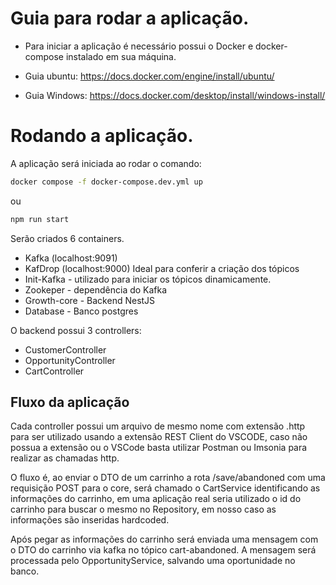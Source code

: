 # Guia para rodar a aplicação.

- Para iniciar a aplicação é necessário possui o Docker e docker-compose instalado em sua máquina.

- Guia ubuntu: https://docs.docker.com/engine/install/ubuntu/
- Guia Windows: https://docs.docker.com/desktop/install/windows-install/

# Rodando a aplicação.

A aplicação será iniciada ao rodar o comando:
```bash
docker compose -f docker-compose.dev.yml up
```
ou

```bash
npm run start
```

Serão criados 6 containers.
- Kafka (localhost:9091) 
- KafDrop (localhost:9000) Ideal para conferir a criação dos tópicos
- Init-Kafka - utilizado para iniciar os tópicos dinamicamente.
- Zookeper - dependência do Kafka
- Growth-core - Backend NestJS
- Database - Banco postgres

O backend possui 3 controllers:

* CustomerController
* OpportunityController
* CartController


## Fluxo da aplicação
Cada controller possui um arquivo de mesmo nome com extensão .http para ser utilizado usando a extensão REST Client do VSCODE, caso não possua a extensão ou o VSCode basta utilizar Postman ou Imsonia para realizar as chamadas http.

O fluxo é, ao enviar o DTO de um carrinho a rota /save/abandoned com uma requisição POST para o core, será chamado o CartService identificando as informações do carrinho, em uma aplicação real seria utilizado o id do carrinho para buscar o mesmo no Repository, em nosso caso as informações são inseridas hardcoded.

Após pegar as informações do carrinho será enviada uma mensagem com o DTO do carrinho via kafka no tópico cart-abandoned. A mensagem será processada pelo OpportunityService, salvando uma oportunidade no banco.